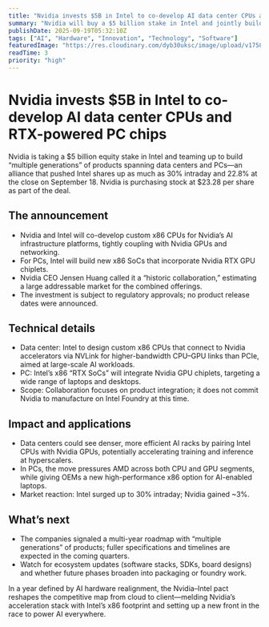 ```yaml
---
title: "Nvidia invests $5B in Intel to co-develop AI data center CPUs and RTX-powered PC chips"
summary: "Nvidia will buy a $5 billion stake in Intel and jointly build custom x86 CPUs for AI systems and new PC SoCs that integrate Nvidia RTX GPU chiplets, sending Intel shares up as much as 30%."
publishDate: 2025-09-19T05:32:10Z
tags: ["AI", "Hardware", "Innovation", "Technology", "Software"]
featuredImage: "https://res.cloudinary.com/dyb30uksc/image/upload/v1758260010/cg406ejikrtxyf8n5l5z.jpg"
readTime: 3
priority: "high"
---
```


# Nvidia invests $5B in Intel to co-develop AI data center CPUs and RTX-powered PC chips

Nvidia is taking a $5 billion equity stake in Intel and teaming up to build “multiple generations” of products spanning data centers and PCs—an alliance that pushed Intel shares up as much as 30% intraday and 22.8% at the close on September 18. Nvidia is purchasing stock at $23.28 per share as part of the deal.

## The announcement
- Nvidia and Intel will co-develop custom x86 CPUs for Nvidia’s AI infrastructure platforms, tightly coupling with Nvidia GPUs and networking.  
- For PCs, Intel will build new x86 SoCs that incorporate Nvidia RTX GPU chiplets.  
- Nvidia CEO Jensen Huang called it a “historic collaboration,” estimating a large addressable market for the combined offerings.  
- The investment is subject to regulatory approvals; no product release dates were announced.

## Technical details
- Data center: Intel to design custom x86 CPUs that connect to Nvidia accelerators via NVLink for higher-bandwidth CPU–GPU links than PCIe, aimed at large-scale AI workloads.
- PC: Intel’s x86 “RTX SoCs” will integrate Nvidia GPU chiplets, targeting a wide range of laptops and desktops.
- Scope: Collaboration focuses on product integration; it does not commit Nvidia to manufacture on Intel Foundry at this time.

## Impact and applications
- Data centers could see denser, more efficient AI racks by pairing Intel CPUs with Nvidia GPUs, potentially accelerating training and inference at hyperscalers.
- In PCs, the move pressures AMD across both CPU and GPU segments, while giving OEMs a new high-performance x86 option for AI-enabled laptops.
- Market reaction: Intel surged up to 30% intraday; Nvidia gained ~3%.

## What’s next
- The companies signaled a multi-year roadmap with “multiple generations” of products; fuller specifications and timelines are expected in the coming quarters.
- Watch for ecosystem updates (software stacks, SDKs, board designs) and whether future phases broaden into packaging or foundry work.

In a year defined by AI hardware realignment, the Nvidia–Intel pact reshapes the competitive map from cloud to client—melding Nvidia’s acceleration stack with Intel’s x86 footprint and setting up a new front in the race to power AI everywhere.